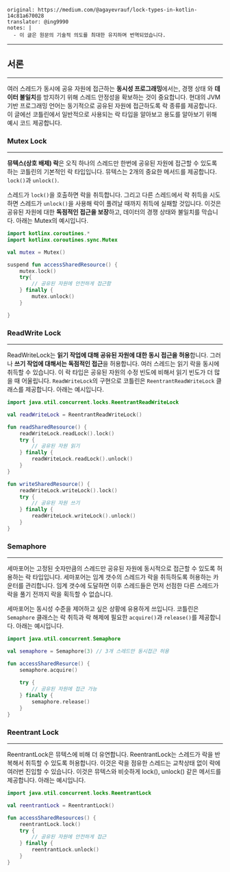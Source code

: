 ```
original: https://medium.com/@agayevrauf/lock-types-in-kotlin-14c81a670028
translator: @ing9990
notes: |
  - 이 글은 원문의 기술적 의도를 최대한 유지하며 번역되었습니다.
```

---

## 서론

---

여러 스레드가 동시에 공유 자원에 접근하는 **동시성 프로그래밍**에서는, 경쟁 상태 와 **데이터 불일치**를 방지하기 위해 스레드 안정성을 확보하는 것이 중요합니다. 현대의 JVM 기반 프로그래밍 언어는 동기적으로 공유된 자원에 접근하도록 락 종류를 제공합니다.  이 글에선 코틀린에서 일반적으로 사용되는 락 타입을 알아보고 용도를 알아보기 위해 예시 코드 제공합니다.

### Mutex Lock

---

**뮤텍스(상호 배제) 락**은 오직 하나의 스레드만 한번에 공유된 자원에 접근할 수 있도록 하는 코틀린의 기본적인 락 타입입니다. 뮤텍스는 2개의 중요한 메서드를 제공합니다. `lock()`과 `unlock()`.

스레드가 `lock()`을 호출하면 락을 취득합니다. 그리고 다른 스레드에서 락 취득을 시도하면 스레드가 `unlock()`을 사용해 락이 풀려날 때까지 취득에 실패할 것입니다.  이것은 공유된 자원에 대한 **독점적인 접근을 보장**하고, 데이터의 경쟁 상태와 불일치를 막습니다. 아래는 Mutex의 예시입니다.

```kotlin
import kotlinx.coroutines.*
import kotlinx.coroutines.sync.Mutex

val mutex = Mutex()

suspend fun accessSharedResource() {
	mutex.lock()
	try{
		// 공유된 자원에 안전하게 접근함
	} finally {
		mutex.unlock()
	}

}
```

### ReadWrite Lock

---

ReadWriteLock는 **읽기 작업에 대해 공유된 자원에 대한 동시 접근을 허용**합니다. 그러나 **쓰기 작업에 대해서는 독점적인 접근**을 허용합니다. 여러 스레드는 읽기 락을 동시에 취득할 수 있습니다. 이 락 타입은 공유된 자원의 수정 빈도에 비해서 읽기 빈도가 더 많을 때 어울립니다. `ReadWriteLock`의 구현으로 코틀린은 `ReentrantReadWriteLock` 클래스를 제공합니다. 아래는 예시입니다.



```kotlin
import java.util.concurrent.locks.ReentrantReadWriteLock

val readWriteLock = ReentrantReadWriteLock()

fun readSharedResource() { 
	readWriteLock.readLock().lock()
	try {
		// 공유된 자원 읽기
	} finally {
		readWriteLock.readLock().unlock()
	}
}

fun writeSharedResource() {
	readWriteLock.writeLock().lock()
	try {
		// 공유된 자원 쓰기
	} finally {
		readWriteLock.writeLock().unlock()
	}
}
```

### Semaphore

---

세마포어는 고정된 숫자만큼의 스레드만 공유된 자원에 동시적으로 접근할 수 있도록 허용하는 락 타입입니다.  세마포어는 임계 갯수의 스레드가 락을 취득하도록 허용하는 카운터를 관리합니다. 임계 갯수에 도달하면 이후 스레드들은 먼저 선점한 다른 스레드가 락을 풀기 전까지 락을 획득할 수 없습니다.

세마포어는 동시성 수준을 제어하고 싶은 상황에 유용하게 쓰입니다. 코틀린은 `Semaphore` 클래스는 락 취득과 락 해제에 필요한 `acquire()`과 `release()`를 제공합니다. 아래는 예시입니다.

```kotlin
import java.util.concurrent.Semaphore

val semaphore = Semaphore(3) // 3개 스레드만 동시접근 허용

fun accessSharedResurce() {
	semaphore.acquire()
	
	try {
		// 공유된 자원에 접근 가능
	} finally {
		semaphore.release()
	}
}
```



### Reentrant Lock

---

ReentrantLock은 뮤텍스에 비해 더 유연합니다. ReentrantLock는 스레드가 락을 반복해서 취득할 수 있도록 허용합니다. 이것은 락을 점유한 스레드는 교착상태 없이 락에 여러번 진입할 수 있습니다. 이것은 뮤텍스와 비슷하게 lock(), unlock() 같은 메서드를 제공합니다. 아래는 예시입니다.

```kotlin
import java.util.concurrent.locks.ReentrantLock

val reentrantLock = ReentrantLock()

fun accessSharedResources() {
    reentrantLock.lock()
    try {
        // 공유된 자원에 안전하게 접근
    } finally {
        reentrantLock.unlock()
    }
}
```